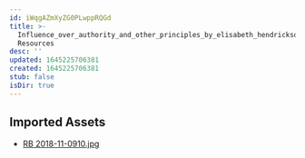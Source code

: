 ```yaml
---
id: iWqgAZmXyZG0PLwppRQGd
title: >-
  Influence_over_authority_and_other_principles_by_elisabeth_hendrickson 2
  Resources
desc: ''
updated: 1645225706381
created: 1645225706381
stub: false
isDir: true
---
```

## Imported Assets
- [RB 2018-11-0910.jpg](/assets/rb-2018-11-0910-tMECqKZvWJni.jpg)
